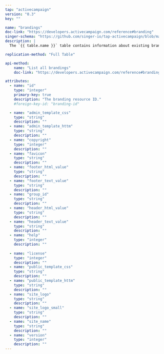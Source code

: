 ```yaml
---
tap: "activecampaign"
version: "0.3"
key: ""

name: "brandings"
doc-link: "https://developers.activecampaign.com/reference#branding"
singer-schema: "https://github.com/singer-io/tap-activecampaign/blob/master/tap_activecampaign/schemas/brandings.json"
description: |
  The `{{ table.name }}` table contains information about existing branding resources in your {{ integration.display_name }} account.

replication-method: "Full Table"

api-method:
    name: "List all brandings"
    doc-link: "https://developers.activecampaign.com/reference#brandings"

attributes:
  - name: "id"
    type: "integer"
    primary-key: true
    description: "The branding resource ID."
    #foreign-key-id: "branding-id"

  - name: "admin_template_css"
    type: "string"
    description: ""
  - name: "admin_template_httm"
    type: "string"
    description: ""
  - name: "copyright"
    type: "integer"
    description: ""
  - name: "favicon"
    type: "string"
    description: ""
  - name: "footer_html_value"
    type: "string"
    description: ""
  - name: "footer_text_value"
    type: "string"
    description: ""
  - name: "group_id"
    type: "string"
    description: ""
  - name: "header_html_value"
    type: "string"
    description: ""
  - name: "header_text_value"
    type: "string"
    description: ""
  - name: "help"
    type: "integer"
    description: ""
  
  - name: "license"
    type: "integer"
    description: ""
  - name: "public_template_css"
    type: "string"
    description: ""
  - name: "public_template_httm"
    type: "string"
    description: ""
  - name: "site_logo"
    type: "string"
    description: ""
  - name: "site_logo_small"
    type: "string"
    description: ""
  - name: "site_name"
    type: "string"
    description: ""
  - name: "version"
    type: "integer"
    description: ""
---
```

